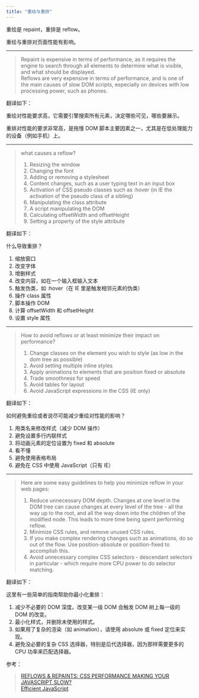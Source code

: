 ```yaml
---
title: "重绘与重排"
---
```


重绘是 repaint，重排是 reflow。

重绘与重排对页面性能有影响。

***

> Repaint is expensive in terms of performance, as it requires the engine to search through all elements to determine what is visible, and what should be displayed.  
> Reflows are very expensive in terms of performance, and is one of the main causes of slow DOM scripts, especially on devices with low processing power, such as phones.

翻译如下：

重绘对性能要求高，它需要引擎搜索所有元素，决定哪些可见，哪些要展示。

重排对性能的要求非常高，是拖慢 DOM 脚本主要因素之一，尤其是在低处理能力的设备（例如手机）上。

***

> what causes a reflow?
> 1. Resizing the window
> 1. Changing the font
> 1. Adding or removing a stylesheet
> 1. Content changes, such as a user typing text in an input box
> 1. Activation of CSS pseudo classes such as :hover (in IE the activation of the pseudo class of a sibling)
> 1. Manipulating the class attribute
> 1. A script manipulating the DOM
> 1. Calculating offsetWidth and offsetHeight
> 1. Setting a property of the style attribute

翻译如下：

什么导致重排？
1. 缩放窗口
1. 改变字体
1. 增删样式
1. 改变内容，如在一个输入框输入文本
1. 触发伪类，如 :hover（在 IE 里是触发相邻元素的伪类）
1. 操作 class 属性
1. 脚本操作 DOM
1. 计算 offsetWidth 和 offsetHeight
1. 设置 style 属性

***

> How to avoid reflows or at least minimize their impact on performance?
> 1. Change classes on the element you wish to style (as low in the dom tree as possible)
> 1. Avoid setting multiple inline styles
> 1. Apply animations to elements that are position fixed or absolute
> 1. Trade smoothness for speed
> 1. Avoid tables for layout
> 1. Avoid JavaScript expressions in the CSS (IE only)

翻译如下：

如何避免重绘或者说尽可能减少重绘对性能的影响？
1. 用类名来修改样式（减少 DOM 操作）
1. 避免设置多行内联样式
1. 将动画元素的定位设置为 fixed 和 absolute
1. 看不懂
1. 避免使用表格布局
1. 避免在 CSS 中使用 JavaScript（只有 IE）

***

> Here are some easy guidelines to help you minimize reflow in your web pages:
> 1. Reduce unnecessary DOM depth. Changes at one level in the DOM tree can cause changes at every level of the tree - all the way up to the root, and all the way down into the children of the modified node. This leads to more time being spent performing reflow.
> 1. Minimize CSS rules, and remove unused CSS rules.
> 1. If you make complex rendering changes such as animations, do so out of the flow. Use position-absolute or position-fixed to accomplish this.
> 1. Avoid unnecessary complex CSS selectors - descendant selectors in particular - which require more CPU power to do selector matching.

翻译如下：

这里有一些简单的指南帮助你最小化重排：
1. 减少不必要的 DOM 深度。改变某一级 DOM 会触发 DOM 树上每一级的 DOM 的改变。
1. 最小化样式，并删除未使用的样式。
1. 如果用了复杂的渲染（如 animation），请使用 absolute 或 fixed 定位来实现。
1. 避免没必要的复杂 CSS 选择器，特别是后代选择器，因为那样需要更多的 CPU 功率来匹配选择器。

参考：
> [REFLOWS & REPAINTS: CSS PERFORMANCE MAKING YOUR JAVASCRIPT SLOW?](http://www.stubbornella.org/content/2009/03/27/reflows-repaints-css-performance-making-your-javascript-slow/)  
> [Efficient JavaScript](https://dev.opera.com/articles/efficient-javascript/?page=3#reflow)  